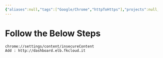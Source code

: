 ```yaml
---
{"aliases":null,"tags":["Google/Chrome","httpToHttps"],"projects":null,"url":null,"type":"Guide","Description":"Steps to enable showing insecure content from websites.","Areas":"HowTos","publish":true,"date created":"2025-01-23T18:47","date modified":"2025-01-23T18:50","PassFrontmatter":true,"created":"2025-01-24T19:52:13.389+05:30","updated":"2025-01-23T18:50:48.679+05:30"}
---
```


# Follow the Below Steps

```Steps
chrome://settings/content/insecureContent  
Add : http://dashboard.elb.fkcloud.it
```
